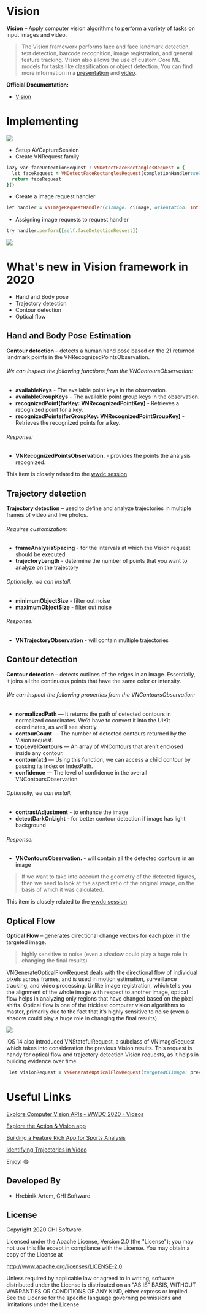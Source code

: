 # Vision
**Vision** – Apply computer vision algorithms to perform a variety of tasks on input images and video.

>The Vision framework performs face and face landmark detection, text detection, barcode recognition, image registration, and general feature tracking. Vision also allows the use of custom Core ML models for tasks like classification or object detection.
You can find more information in a [presentation](https://drive.google.com/file/d/16UVDL_3cEp-YZZnp7IfR_JIQC_QqKS_B/view?usp=sharing) and [video](https://web.microsoftstream.com/video/55c6f7c3-afa7-48f7-9a49-1beae742f559).

**Official Documentation:**
* [Vision](https://developer.apple.com/documentation/vision)

# Implementing
![](https://user-images.githubusercontent.com/77230603/104135091-72229180-5396-11eb-858b-92e781bc7577.png)

* Setup AVCaptureSession
* Create VNRequest family
```Ruby
lazy var faceDetectionRequest : VNDetectFaceRectanglesRequest = {
  let faceRequest = VNDetectFaceRectanglesRequest(completionHandler:self.handleFaceDetection)
  return faceRequest
}()
```

* Create a image request handler
```Ruby
let handler = VNImageRequestHandler(ciImage: ciImage, orientation: Int32(uiImage.imageOrientation.rawValue))
```

* Assigning image requests to request handler
```Ruby
try handler.perform([self.faceDetectionRequest])
```

![](https://user-images.githubusercontent.com/77230603/104135095-764eaf00-5396-11eb-8b25-0601346bf7b0.png)

# What's new in Vision framework in 2020
* Hand and Body pose
* Trajectory detection
* Contour detection
* Optical flow

## Hand and Body Pose Estimation
**Contour detection** – detects a human hand pose based on the 21 returned landmark points in the VNRecognizedPointsObservation.

###### We can inspect the following functions from the VNContoursObservation:
* **availableKeys** - The available point keys in the observation.
* **availableGroupKeys** - The available point group keys in the observation.
* **recognizedPoint(forKey: VNRecognizedPointKey)**  - Retrieves a recognized point for a key.
* **recognizedPoints(forGroupKey: VNRecognizedPointGroupKey)** - Retrieves the recognized points for a key.

###### Response:
* **VNRecognizedPointsObservation.** - provides the points the analysis recognized.

This item is closely related to the [wwdc session](https://developer.apple.com/videos/play/wwdc2020/10653/)


## Trajectory detection
**Trajectory detection** – used to define and analyze trajectories in multiple frames of video and live photos.

###### Requires customization:
* **frameAnalysisSpacing** - for the intervals at which the Vision request should be executed
* **trajectoryLength** - determine the number of points that you want to analyze on the trajectory

###### Optionally, we can install:
* **minimumObjectSize** - filter out noise
* **maximumObjectSize** - filter out noise

###### Response:
* **VNTrajectoryObservation** - will contain multiple trajectories


## Contour detection
**Contour detection** – detects outlines of the edges in an image. Essentially, it joins all the continuous points that have the same color or intensity.

###### We can inspect the following properties from the VNContoursObservation:

* **normalizedPath** — It returns the path of detected contours in normalized coordinates. We’d have to convert it into the UIKit coordinates, as we’ll see shortly.
* **contourCount** — The number of detected contours returned by the Vision request.
* **topLevelContours** — An array of VNContours that aren’t enclosed inside any contour.
* **contour(at:)** — Using this function, we can access a child contour by passing its index or IndexPath.
* **confidence** — The level of confidence in the overall VNContoursObservation.

###### Optionally, we can install:
* **contrastAdjustment** - to enhance the image 
* **detectDarkOnLight** - for better contour detection if image has light background

###### Response:
* **VNContoursObservation.** - will contain all the detected contours in an image

> If we want to take into account the geometry of the detected figures, then we need to look at the aspect ratio of the original image, on the basis of which it was calculated.

This item is closely related to the [wwdc session](https://developer.apple.com/videos/play/wwdc2020/10673)



## Optical Flow
**Optical Flow** – generates directional change vectors for each pixel in the targeted image.
> highly sensitive to noise (even a shadow could play a huge role in changing the final results).

VNGenerateOpticalFlowRequest deals with the directional flow of individual pixels across frames, and is used in motion estimation, surveillance tracking, and video processing.
Unlike image registration, which tells you the alignment of the whole image with respect to another image, optical flow helps in analyzing only regions that have changed based on the pixel shifts.
Optical flow is one of the trickiest computer vision algorithms to master, primarily due to the fact that it’s highly sensitive to noise (even a shadow could play a huge role in changing the final results).

![](https://user-images.githubusercontent.com/77230603/104135096-777fdc00-5396-11eb-937a-28bae6d3698b.png)

iOS 14 also introduced VNStatefulRequest, a subclass of VNImageRequest which takes into consideration the previous Vision results. This request is handy for optical flow and trajectory detection Vision requests, as it helps in building evidence over time.

```Ruby
 let visionRequest = VNGenerateOpticalFlowRequest(targetedCIImage: previousImage, options: [:])
 ```

# Useful Links
[Explore Computer Vision APIs - WWDC 2020 - Videos](https://developer.apple.com/videos/play/wwdc2020/10673/)

[Explore the Action & Vision app](https://developer.apple.com/videos/play/wwdc2020/10099/)

[Building a Feature Rich App for Sports Analysis](https://developer.apple.com/documentation/vision/building_a_feature-rich_app_for_sports_analysis)

[Identifying Trajectories in Video](https://developer.apple.com/documentation/vision/identifying_trajectories_in_video)

Enjoy! :smile: 

Developed By
------------

* Hrebinik Artem, CHI Software

License
--------
Copyright 2020 CHI Software.

Licensed under the Apache License, Version 2.0 (the "License");
you may not use this file except in compliance with the License.
You may obtain a copy of the License at

http://www.apache.org/licenses/LICENSE-2.0

Unless required by applicable law or agreed to in writing, software
distributed under the License is distributed on an "AS IS" BASIS,
WITHOUT WARRANTIES OR CONDITIONS OF ANY KIND, either express or implied.
See the License for the specific language governing permissions and
limitations under the License.
